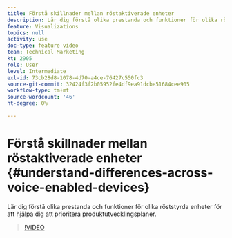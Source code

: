 ```yaml
---
title: Förstå skillnader mellan röstaktiverade enheter
description: Lär dig förstå olika prestanda och funktioner för olika röststyrda enheter för att hjälpa dig att prioritera produktutvecklingsplaner.
feature: Visualizations
topics: null
activity: use
doc-type: feature video
team: Technical Marketing
kt: 2905
role: User
level: Intermediate
exl-id: 73cb28d8-1078-4d70-a4ce-76427c550fc3
source-git-commit: 32424f3f2b05952fe4df9ea91dcbe51684cee905
workflow-type: tm+mt
source-wordcount: '46'
ht-degree: 0%

---
```


# Förstå skillnader mellan röstaktiverade enheter {#understand-differences-across-voice-enabled-devices}

Lär dig förstå olika prestanda och funktioner för olika röststyrda enheter för att hjälpa dig att prioritera produktutvecklingsplaner.

>[!VIDEO](https://video.tv.adobe.com/v/27225/?quality=9)
